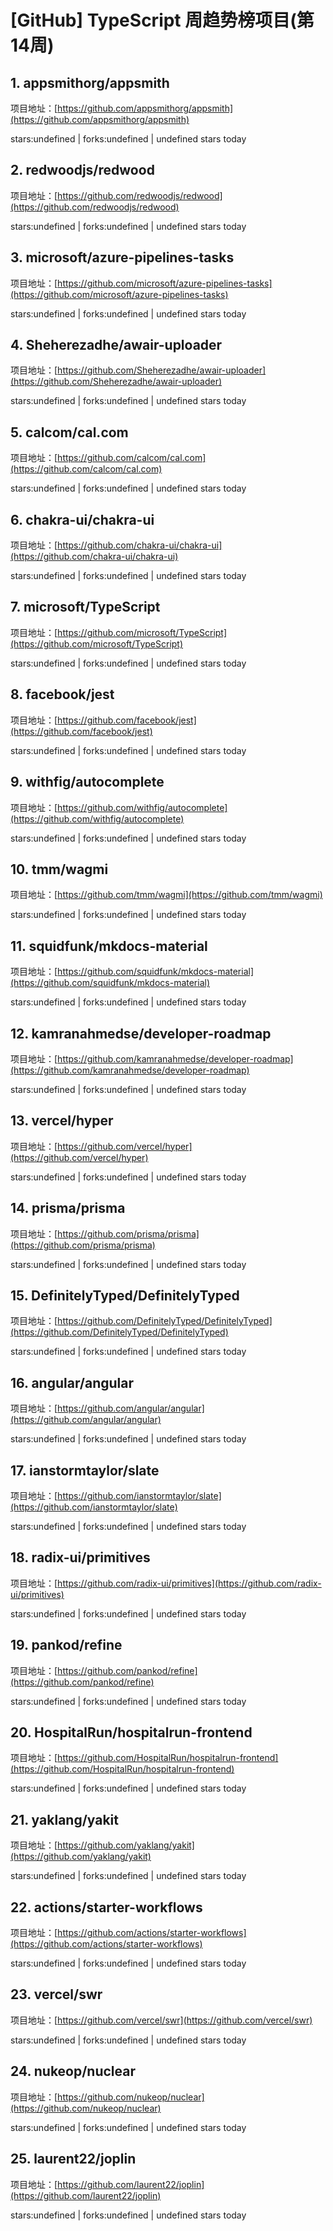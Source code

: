 # [GitHub] TypeScript 周趋势榜项目(第14周)

## 1. appsmithorg/appsmith 

项目地址：[https://github.com/appsmithorg/appsmith](https://github.com/appsmithorg/appsmith)

stars:undefined | forks:undefined | undefined stars today 



## 2. redwoodjs/redwood 

项目地址：[https://github.com/redwoodjs/redwood](https://github.com/redwoodjs/redwood)

stars:undefined | forks:undefined | undefined stars today 



## 3. microsoft/azure-pipelines-tasks 

项目地址：[https://github.com/microsoft/azure-pipelines-tasks](https://github.com/microsoft/azure-pipelines-tasks)

stars:undefined | forks:undefined | undefined stars today 



## 4. Sheherezadhe/awair-uploader 

项目地址：[https://github.com/Sheherezadhe/awair-uploader](https://github.com/Sheherezadhe/awair-uploader)

stars:undefined | forks:undefined | undefined stars today 



## 5. calcom/cal.com 

项目地址：[https://github.com/calcom/cal.com](https://github.com/calcom/cal.com)

stars:undefined | forks:undefined | undefined stars today 



## 6. chakra-ui/chakra-ui 

项目地址：[https://github.com/chakra-ui/chakra-ui](https://github.com/chakra-ui/chakra-ui)

stars:undefined | forks:undefined | undefined stars today 



## 7. microsoft/TypeScript 

项目地址：[https://github.com/microsoft/TypeScript](https://github.com/microsoft/TypeScript)

stars:undefined | forks:undefined | undefined stars today 



## 8. facebook/jest 

项目地址：[https://github.com/facebook/jest](https://github.com/facebook/jest)

stars:undefined | forks:undefined | undefined stars today 



## 9. withfig/autocomplete 

项目地址：[https://github.com/withfig/autocomplete](https://github.com/withfig/autocomplete)

stars:undefined | forks:undefined | undefined stars today 



## 10. tmm/wagmi 

项目地址：[https://github.com/tmm/wagmi](https://github.com/tmm/wagmi)

stars:undefined | forks:undefined | undefined stars today 



## 11. squidfunk/mkdocs-material 

项目地址：[https://github.com/squidfunk/mkdocs-material](https://github.com/squidfunk/mkdocs-material)

stars:undefined | forks:undefined | undefined stars today 



## 12. kamranahmedse/developer-roadmap 

项目地址：[https://github.com/kamranahmedse/developer-roadmap](https://github.com/kamranahmedse/developer-roadmap)

stars:undefined | forks:undefined | undefined stars today 



## 13. vercel/hyper 

项目地址：[https://github.com/vercel/hyper](https://github.com/vercel/hyper)

stars:undefined | forks:undefined | undefined stars today 



## 14. prisma/prisma 

项目地址：[https://github.com/prisma/prisma](https://github.com/prisma/prisma)

stars:undefined | forks:undefined | undefined stars today 



## 15. DefinitelyTyped/DefinitelyTyped 

项目地址：[https://github.com/DefinitelyTyped/DefinitelyTyped](https://github.com/DefinitelyTyped/DefinitelyTyped)

stars:undefined | forks:undefined | undefined stars today 



## 16. angular/angular 

项目地址：[https://github.com/angular/angular](https://github.com/angular/angular)

stars:undefined | forks:undefined | undefined stars today 



## 17. ianstormtaylor/slate 

项目地址：[https://github.com/ianstormtaylor/slate](https://github.com/ianstormtaylor/slate)

stars:undefined | forks:undefined | undefined stars today 



## 18. radix-ui/primitives 

项目地址：[https://github.com/radix-ui/primitives](https://github.com/radix-ui/primitives)

stars:undefined | forks:undefined | undefined stars today 



## 19. pankod/refine 

项目地址：[https://github.com/pankod/refine](https://github.com/pankod/refine)

stars:undefined | forks:undefined | undefined stars today 



## 20. HospitalRun/hospitalrun-frontend 

项目地址：[https://github.com/HospitalRun/hospitalrun-frontend](https://github.com/HospitalRun/hospitalrun-frontend)

stars:undefined | forks:undefined | undefined stars today 



## 21. yaklang/yakit 

项目地址：[https://github.com/yaklang/yakit](https://github.com/yaklang/yakit)

stars:undefined | forks:undefined | undefined stars today 



## 22. actions/starter-workflows 

项目地址：[https://github.com/actions/starter-workflows](https://github.com/actions/starter-workflows)

stars:undefined | forks:undefined | undefined stars today 



## 23. vercel/swr 

项目地址：[https://github.com/vercel/swr](https://github.com/vercel/swr)

stars:undefined | forks:undefined | undefined stars today 



## 24. nukeop/nuclear 

项目地址：[https://github.com/nukeop/nuclear](https://github.com/nukeop/nuclear)

stars:undefined | forks:undefined | undefined stars today 



## 25. laurent22/joplin 

项目地址：[https://github.com/laurent22/joplin](https://github.com/laurent22/joplin)

stars:undefined | forks:undefined | undefined stars today 



